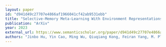 ```yaml
---
layout: paper
id: "d941d49c27707e4866af1966041cf42ab9531ebb"
title: "Selective-Memory Meta-Learning With Environment Representations For Sound Event Localization And Detection"
publication: "ArXiv"
year: 2023
external_url: https://www.semanticscholar.org/paper/d941d49c27707e4866af1966041cf42ab9531ebb
authors: "Jinbo Hu, Yin Cao, Ming Wu, Qiuqiang Kong, Feiran Yang, M. Plumbley, Jun Yang"
---
```

